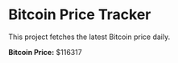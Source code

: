 # Bitcoin Price Tracker

This project fetches the latest Bitcoin price daily.

**Bitcoin Price:** $116317
